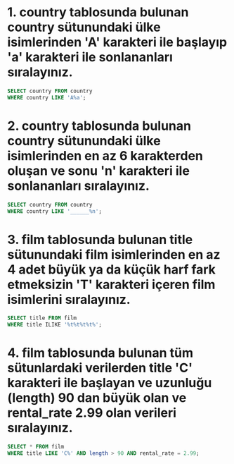 # 1. **country** tablosunda bulunan **country** sütunundaki ülke isimlerinden 'A' karakteri ile başlayıp 'a' karakteri ile sonlananları sıralayınız.
```SQL
SELECT country FROM country
WHERE country LIKE 'A%a';
```
# 2. **country** tablosunda bulunan **country** sütunundaki ülke isimlerinden en az 6 karakterden oluşan ve sonu 'n' karakteri ile sonlananları sıralayınız.
```SQL
SELECT country FROM country
WHERE country LIKE '______%n';
```
# 3. **film** tablosunda bulunan **title** sütunundaki film isimlerinden en az 4 adet büyük ya da küçük harf fark etmeksizin 'T' karakteri içeren film isimlerini sıralayınız.
```SQL
SELECT title FROM film
WHERE title ILIKE '%t%t%t%t%';
```
# 4. **film** tablosunda bulunan tüm sütunlardaki verilerden **title** 'C' karakteri ile başlayan ve uzunluğu (**length**) 90 dan büyük olan ve **rental_rate** 2.99 olan verileri sıralayınız.
```SQL
SELECT * FROM film
WHERE title LIKE 'C%' AND length > 90 AND rental_rate = 2.99;
```